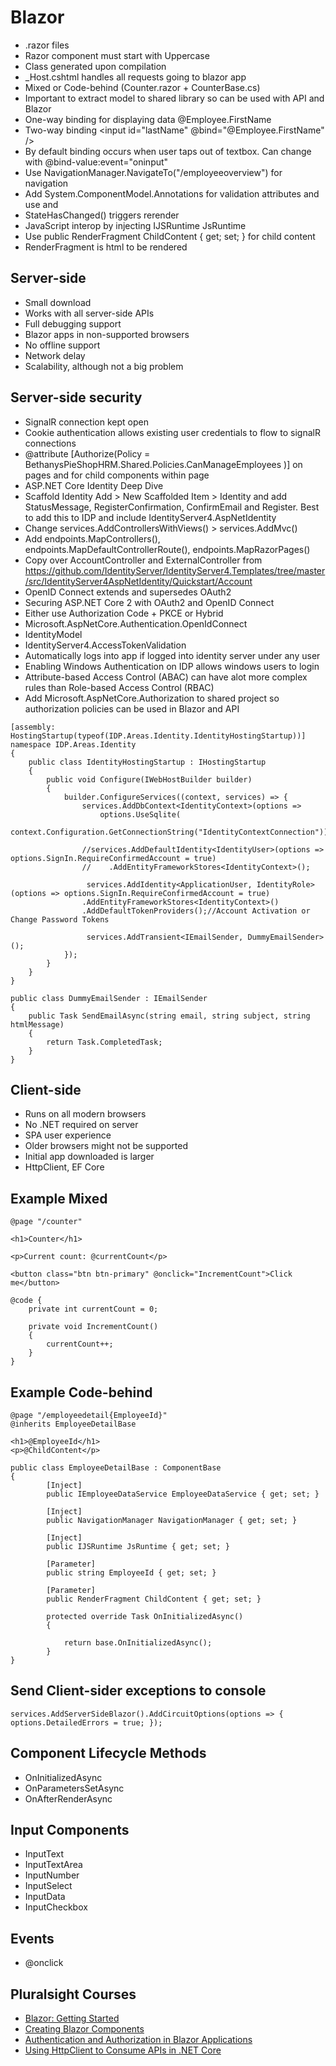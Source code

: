 # Blazor
* .razor files
* Razor component must start with Uppercase
* Class generated upon compilation
* _Host.cshtml handles all requests going to blazor app
* Mixed or Code-behind (Counter.razor  + CounterBase.cs)
* Important to extract model to shared library so can be used with API and Blazor
* One-way binding for displaying data @Employee.FirstName
* Two-way binding <input id="lastName" @bind="@Employee.FirstName" />
* By default binding occurs when user taps out of textbox. Can change with @bind-value:event="oninput"
* Use NavigationManager.NavigateTo("/employeeoverview") for navigation
* Add System.ComponentModel.Annotations for validation attributes and use <DataAnnotationsValidator /> and <ValidationSummary />
* StateHasChanged() triggers rerender
* JavaScript interop by injecting IJSRuntime JsRuntime
* Use public RenderFragment ChildContent { get; set; } for child content
* RenderFragment is html to be rendered

## Server-side
* Small download
* Works with all server-side APIs
* Full debugging support
* Blazor apps in non-supported browsers
* No offline support
* Network delay
* Scalability, although not a big problem

## Server-side security
* SignalR connection kept open
* Cookie authentication allows existing user credentials to flow to signalR connections
* @attribute [Authorize(Policy = BethanysPieShopHRM.Shared.Policies.CanManageEmployees )] on pages and  <AuthorizeView Policy="@BethanysPieShopHRM.Shared.Policies.CanManageEmployees"> for child components within page
* ASP.NET Core Identity Deep Dive
* Scaffold Identity Add > New Scaffolded Item > Identity and add StatusMessage, RegisterConfirmation, ConfirmEmail and Register. Best to add this to IDP and include IdentityServer4.AspNetIdentity
* Change services.AddControllersWithViews() > services.AddMvc()
* Add  endpoints.MapControllers(), endpoints.MapDefaultControllerRoute(), endpoints.MapRazorPages()
* Copy over AccountController and ExternalController from https://github.com/IdentityServer/IdentityServer4.Templates/tree/master/src/IdentityServer4AspNetIdentity/Quickstart/Account
* OpenID Connect extends and supersedes OAuth2
* Securing ASP.NET Core 2 with OAuth2 and OpenID Connect
* Either use Authorization Code + PKCE or Hybrid
* Microsoft.AspNetCore.Authentication.OpenIdConnect
* IdentityModel
* IdentityServer4.AccessTokenValidation
* Automatically logs into app if logged into identity server under any user 
* Enabling Windows Authentication on IDP allows windows users to login
* Attribute-based Access Control (ABAC) can have alot more complex rules than Role-based Access Control (RBAC)
* Add Microsoft.AspNetCore.Authorization to shared project so authorization policies can be used in Blazor and API

```
[assembly: HostingStartup(typeof(IDP.Areas.Identity.IdentityHostingStartup))]
namespace IDP.Areas.Identity
{
    public class IdentityHostingStartup : IHostingStartup
    {
        public void Configure(IWebHostBuilder builder)
        {
            builder.ConfigureServices((context, services) => {
                services.AddDbContext<IdentityContext>(options =>
                    options.UseSqlite(
                        context.Configuration.GetConnectionString("IdentityContextConnection")));

                //services.AddDefaultIdentity<IdentityUser>(options => options.SignIn.RequireConfirmedAccount = true)
                //    .AddEntityFrameworkStores<IdentityContext>();

                 services.AddIdentity<ApplicationUser, IdentityRole>(options => options.SignIn.RequireConfirmedAccount = true)
                .AddEntityFrameworkStores<IdentityContext>()
                .AddDefaultTokenProviders();//Account Activation or Change Password Tokens
				
				 services.AddTransient<IEmailSender, DummyEmailSender>();
            });
        }
    }
}
```

```
public class DummyEmailSender : IEmailSender
{
	public Task SendEmailAsync(string email, string subject, string htmlMessage)
	{
		return Task.CompletedTask;
	}
}
```

## Client-side
* Runs on all modern browsers
* No .NET required on server
* SPA user experience
* Older browsers might not be supported
* Initial app downloaded is larger
* HttpClient, EF Core

## Example Mixed
```
@page "/counter"

<h1>Counter</h1>

<p>Current count: @currentCount</p>

<button class="btn btn-primary" @onclick="IncrementCount">Click me</button>

@code {
    private int currentCount = 0;

    private void IncrementCount()
    {
        currentCount++;
    }
}
```

## Example Code-behind
```
@page "/employeedetail{EmployeeId}"
@inherits EmployeeDetailBase

<h1>@EmployeeId</h1>
<p>@ChildContent</p>
```

```
public class EmployeeDetailBase : ComponentBase
{
		[Inject]
        public IEmployeeDataService EmployeeDataService { get; set; }
		
		[Inject]
        public NavigationManager NavigationManager { get; set; }
		
		[Inject]
        public IJSRuntime JsRuntime { get; set; }
		
		[Parameter]
        public string EmployeeId { get; set; }
		
		[Parameter]
        public RenderFragment ChildContent { get; set; }
		
		protected override Task OnInitializedAsync()
        {

            return base.OnInitializedAsync();
        }
}

```

## Send Client-sider exceptions to console
```
services.AddServerSideBlazor().AddCircuitOptions(options => { options.DetailedErrors = true; });
```

## Component Lifecycle Methods
* OnInitializedAsync
* OnParametersSetAsync
* OnAfterRenderAsync

## Input Components
* InputText
* InputTextArea
* InputNumber
* InputSelect
* InputData
* InputCheckbox

## Events
* @onclick


## Pluralsight Courses
* [Blazor: Getting Started](https://app.pluralsight.com/library/courses/getting-started-blazor/table-of-contents)
* [Creating Blazor Components](https://app.pluralsight.com/library/courses/creating-blazor-components/table-of-contents)
* [Authentication and Authorization in Blazor Applications](https://app.pluralsight.com/library/courses/authentication-authorization-blazor-applications/table-of-contents)
* [Using HttpClient to Consume APIs in .NET Core](https://app.pluralsight.com/library/courses/httpclient-consume-apis-dotnet-core/table-of-contents)